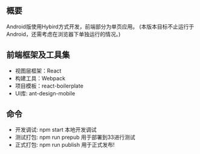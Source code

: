 ## 概要
Android版使用Hybird方式开发，前端部分为单页应用。
(本版本目标不止运行于Android，还需考虑在浏览器下单独运行的情况。)

## 前端框架及工具集
- 视图层框架：React
- 构建工具：Webpack
- 项目模板：react-boilerplate
- UI库: ant-design-mobile

## 命令
- 开发调试: npm start 本地开发调试
- 测试打包: npm run prepub  用于部署到33进行测试
- 正式打包: npm run publish 用于正式发布!



